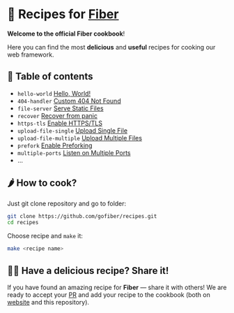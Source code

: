 # 🍳 Recipes for [Fiber](https://github.com/gofiber/fiber)

**Welcome to the official Fiber cookbook**!

Here you can find the most **delicious** and **useful** recipes for cooking our web framework.

## 🌽 Table of contents

- `hello-world` [Hello, World!](/hello-world)
- `404-handler` [Custom 404 Not Found](/404-handler)
- `file-server` [Serve Static Files](/file-server)
- `recover` [Recover from panic](/recover)
- `https-tls` [Enable HTTPS/TLS](/https-tls)
- `upload-file-single` [Upload Single File](/upload-file/single)
- `upload-file-multiple` [Upload Multiple Files](/upload-file/multiple)
- `prefork` [Enable Preforking](/prefork)
- `multiple-ports` [Listen on Multiple Ports](/multiple-ports)
- ...

## 🌶 How to cook?

Just git clone repository and go to folder:

```bash
git clone https://github.com/gofiber/recipes.git
cd recipes
```

Choose recipe and `make` it:

```bash
make <recipe name>
```

## 👩‍🍳 Have a delicious recipe? Share it!

If you have found an amazing recipe for **Fiber** — share it with others! We are ready to accept your [PR](https://github.com/gofiber/recipes/pulls) and add your recipe to the cookbook (both on [website](https://fiber.wiki) and this repository).
